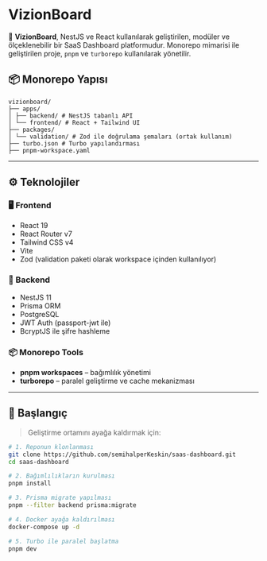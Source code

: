 # VizionBoard

🚀 **VizionBoard**, NestJS ve React kullanılarak geliştirilen, modüler ve ölçeklenebilir bir SaaS Dashboard platformudur. Monorepo mimarisi ile geliştirilen proje, `pnpm` ve `turborepo` kullanılarak yönetilir.

## 📦 Monorepo Yapısı

```
vizionboard/
├── apps/
│ ├── backend/ # NestJS tabanlı API
│ └── frontend/ # React + Tailwind UI
├── packages/
│ └── validation/ # Zod ile doğrulama şemaları (ortak kullanım)
├── turbo.json # Turbo yapılandırması
├── pnpm-workspace.yaml 
```


---

## ⚙️ Teknolojiler

### 🖥️ Frontend
- React 19
- React Router v7
- Tailwind CSS v4
- Vite
- Zod (validation paketi olarak workspace içinden kullanılıyor)

### 🔧 Backend
- NestJS 11
- Prisma ORM
- PostgreSQL
- JWT Auth (passport-jwt ile)
- BcryptJS ile şifre hashleme

### 📦 Monorepo Tools
- **pnpm workspaces** – bağımlılık yönetimi
- **turborepo** – paralel geliştirme ve cache mekanizması

---

## 🚀 Başlangıç

> Geliştirme ortamını ayağa kaldırmak için:

```bash
# 1. Reponun klonlanması
git clone https://github.com/semihalperKeskin/saas-dashboard.git
cd saas-dashboard

# 2. Bağımlılıkların kurulması
pnpm install

# 3. Prisma migrate yapılması
pnpm --filter backend prisma:migrate

# 4. Docker ayağa kaldırılması
docker-compose up -d

# 5. Turbo ile paralel başlatma
pnpm dev
